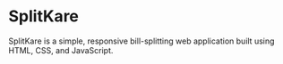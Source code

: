 # SplitKare
SplitKare is a simple, responsive bill-splitting web application built using HTML, CSS, and JavaScript. 
